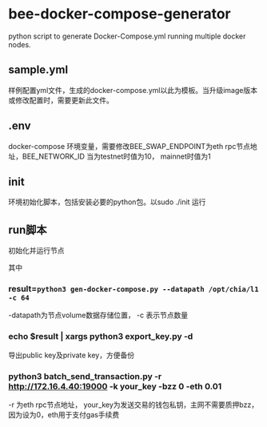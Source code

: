 # bee-docker-compose-generator
python script to generate Docker-Compose.yml running multiple docker nodes.

## sample.yml
样例配置yml文件，生成的docker-compose.yml以此为模板。当升级image版本或修改配置时，需要更新此文件。

## .env
docker-compose 环境变量，需要修改BEE_SWAP_ENDPOINT为eth rpc节点地址，BEE_NETWORK_ID 当为testnet时值为10， mainnet时值为1

## init
环境初始化脚本，包括安装必要的python包。以sudo ./init 运行

## run脚本
初始化并运行节点

其中
### result=`python3 gen-docker-compose.py --datapath /opt/chia/l1 -c 64`
-datapath为节点volume数据存储位置， -c 表示节点数量

### echo $result | xargs python3 export_key.py -d 
导出public key及private key，方便备份

### python3 batch_send_transaction.py -r http://172.16.4.40:19000 -k your_key -bzz 0 -eth 0.01
-r 为eth rpc节点地址， your_key为发送交易的钱包私钥，主网不需要质押bzz，因为设为0，eth用于支付gas手续费
